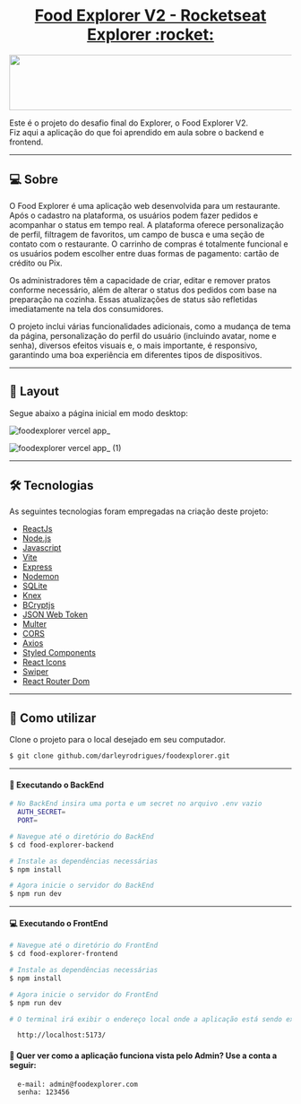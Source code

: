 <p align="center">
  <h1 align="center"><a href="https://food3xplorer.netlify.app/">Food Explorer V2 - Rocketseat Explorer :rocket: </a></h1>
</p>

<p align="center">
  <img width="550" height="99" src="https://user-images.githubusercontent.com/106932234/204160165-1936c0db-539f-4a11-bf5e-1f3d3f789896.png">
</p>

Este é o projeto do desafio final do Explorer, o Food Explorer V2.
<br>
Fiz aqui a aplicação do que foi aprendido em aula sobre o backend e frontend.

___

## 💻 Sobre
O Food Explorer é uma aplicação web desenvolvida para um restaurante. Após o cadastro na plataforma, os usuários podem fazer pedidos e acompanhar o status em tempo real. A plataforma oferece personalização de perfil, filtragem de favoritos, um campo de busca e uma seção de contato com o restaurante. O carrinho de compras é totalmente funcional e os usuários podem escolher entre duas formas de pagamento: cartão de crédito ou Pix.

Os administradores têm a capacidade de criar, editar e remover pratos conforme necessário, além de alterar o status dos pedidos com base na preparação na cozinha. Essas atualizações de status são refletidas imediatamente na tela dos consumidores.

O projeto inclui várias funcionalidades adicionais, como a mudança de tema da página, personalização do perfil do usuário (incluindo avatar, nome e senha), diversos efeitos visuais e, o mais importante, é responsivo, garantindo uma boa experiência em diferentes tipos de dispositivos.
___

## 🎨 Layout
Segue abaixo a página inicial em modo desktop:

![foodexplorer vercel app_](https://user-images.githubusercontent.com/106932234/204163348-5f06ae24-3ede-4bae-b68a-770493d1a286.png)

![foodexplorer vercel app_ (1)](https://user-images.githubusercontent.com/106932234/204163350-1d4c8a96-f68a-4eb0-aa8e-5343e2681749.png)

___

## 🛠 Tecnologias

As seguintes tecnologias foram empregadas na criação deste projeto:

- [ReactJs](https://reactjs.org)
- [Node.js](https://nodejs.org/en/)
- [Javascript](https://developer.mozilla.org/pt-BR/docs/Web/JavaScript)
- [Vite](https://vitejs.dev/)
- [Express](https://expressjs.com)
- [Nodemon](https://nodemon.io/)
- [SQLite](https://www.sqlite.org/index.html)
- [Knex](https://knexjs.org/)
- [BCryptjs](https://www.npmjs.com/package/bcryptjs)
- [JSON Web Token](https://www.npmjs.com/package/jsonwebtoken)
- [Multer](https://www.npmjs.com/package/multer)
- [CORS](https://www.npmjs.com/package/cors)
- [Axios](https://www.npmjs.com/package/axios)
- [Styled Components](https://styled-components.com/)
- [React Icons](https://react-icons.github.io/react-icons/)
- [Swiper](https://swiperjs.com/)
- [React Router Dom](https://react-icons.github.io/react-icons/)

___

## 🚀 Como utilizar

Clone o projeto para o local desejado em seu computador.

```bash
$ git clone github.com/darleyrodrigues/foodexplorer.git
```
___

#### 🚧 Executando o BackEnd
```bash
# No BackEnd insira uma porta e um secret no arquivo .env vazio
  AUTH_SECRET=
  PORT=

# Navegue até o diretório do BackEnd
$ cd food-explorer-backend

# Instale as dependências necessárias
$ npm install

# Agora inicie o servidor do BackEnd
$ npm run dev
```
___

#### 💻 Executando o FrontEnd
```bash
# Navegue até o diretório do FrontEnd
$ cd food-explorer-frontend

# Instale as dependências necessárias
$ npm install

# Agora inicie o servidor do FrontEnd
$ npm run dev

# O terminal irá exibir o endereço local onde a aplicação está sendo executada. Basta digitar o mesmo endereço em seu navegador preferido. O endereço usado na criação do projeto foi este:

  http://localhost:5173/
```

#### 🔑 Quer ver como a aplicação funciona vista pelo Admin? Use a conta a seguir:

```bash
  e-mail: admin@foodexplorer.com
  senha: 123456
```
